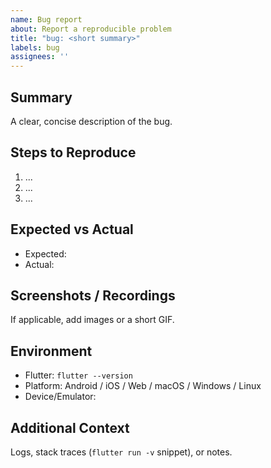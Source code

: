 ```yaml
---
name: Bug report
about: Report a reproducible problem
title: "bug: <short summary>"
labels: bug
assignees: ''
---
```


## Summary
A clear, concise description of the bug.

## Steps to Reproduce
1. ...
2. ...
3. ...

## Expected vs Actual
- Expected: 
- Actual: 

## Screenshots / Recordings
If applicable, add images or a short GIF.

## Environment
- Flutter: `flutter --version`
- Platform: Android / iOS / Web / macOS / Windows / Linux
- Device/Emulator: 

## Additional Context
Logs, stack traces (`flutter run -v` snippet), or notes.


